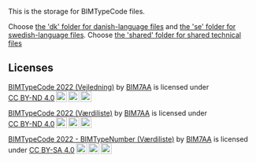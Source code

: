 This is the storage for BIMTypeCode files.

Choose [the 'dk' folder for danish-language files](https://github.com/bimtypecode/bimtypecode/tree/main/dk) and [the 'se' folder for swedish-language files](https://github.com/bimtypecode/bimtypecode/tree/main/se). Choose [the 'shared' folder for shared technical files](https://github.com/bimtypecode/bimtypecode/tree/main/shared)


## Licenses
<p xmlns:cc="http://creativecommons.org/ns#" xmlns:dct="http://purl.org/dc/terms/"><a property="dct:title" rel="cc:attributionURL" href="https://github.com/bimtypecode/bimtypecode/raw/main/dk/BIMTypeCode%20-%20Vejledning%20-%202022DK.pdf">BIMTypeCode 2022 (Vejledning)</a> by <a rel="cc:attributionURL dct:creator" property="cc:attributionName" href="http://BIM7AA.dk">BIM7AA</a> is licensed under <a href="http://creativecommons.org/licenses/by-nd/4.0/?ref=chooser-v1" target="_blank" rel="license noopener noreferrer" style="display:inline-block;">CC BY-ND 4.0<img style="height:22px!important;margin-left:3px;vertical-align:text-bottom;" src="https://mirrors.creativecommons.org/presskit/icons/cc.svg?ref=chooser-v1"><img style="height:22px!important;margin-left:3px;vertical-align:text-bottom;" src="https://mirrors.creativecommons.org/presskit/icons/by.svg?ref=chooser-v1"><img style="height:22px!important;margin-left:3px;vertical-align:text-bottom;" src="https://mirrors.creativecommons.org/presskit/icons/nd.svg?ref=chooser-v1"></a></p>

<p xmlns:cc="http://creativecommons.org/ns#" xmlns:dct="http://purl.org/dc/terms/"><a property="dct:title" rel="cc:attributionURL" href="https://github.com/bimtypecode/bimtypecode/raw/main/dk/BIMTypeCode%20-%20V%C3%A6rdiliste%20-%202022DK.xlsx">BIMTypeCode 2022 (Værdiliste)</a> by <a rel="cc:attributionURL dct:creator" property="cc:attributionName" href="http://BIM7AA.dk">BIM7AA</a> is licensed under <a href="http://creativecommons.org/licenses/by-nd/4.0/?ref=chooser-v1" target="_blank" rel="license noopener noreferrer" style="display:inline-block;">CC BY-ND 4.0<img style="height:22px!important;margin-left:3px;vertical-align:text-bottom;" src="https://mirrors.creativecommons.org/presskit/icons/cc.svg?ref=chooser-v1"><img style="height:22px!important;margin-left:3px;vertical-align:text-bottom;" src="https://mirrors.creativecommons.org/presskit/icons/by.svg?ref=chooser-v1"><img style="height:22px!important;margin-left:3px;vertical-align:text-bottom;" src="https://mirrors.creativecommons.org/presskit/icons/nd.svg?ref=chooser-v1"></a></p>

<p xmlns:cc="http://creativecommons.org/ns#" xmlns:dct="http://purl.org/dc/terms/"><a property="dct:title" rel="cc:attributionURL" href="https://github.com/bimtypecode/bimtypecode/raw/main/dk/BIMTypeCode%20-%20V%C3%A6rdiliste%20BIMTypeNumber%20-%202022DK.xlsx">BIMTypeCode 2022 - BIMTypeNumber (Værdiliste)</a> by <a rel="cc:attributionURL dct:creator" property="cc:attributionName" href="http://BIM7AA.dk">BIM7AA</a> is licensed under <a href="http://creativecommons.org/licenses/by-sa/4.0/?ref=chooser-v1" target="_blank" rel="license noopener noreferrer" style="display:inline-block;">CC BY-SA 4.0<img style="height:22px!important;margin-left:3px;vertical-align:text-bottom;" src="https://mirrors.creativecommons.org/presskit/icons/cc.svg?ref=chooser-v1"><img style="height:22px!important;margin-left:3px;vertical-align:text-bottom;" src="https://mirrors.creativecommons.org/presskit/icons/by.svg?ref=chooser-v1"><img style="height:22px!important;margin-left:3px;vertical-align:text-bottom;" src="https://mirrors.creativecommons.org/presskit/icons/sa.svg?ref=chooser-v1"></a></p>
